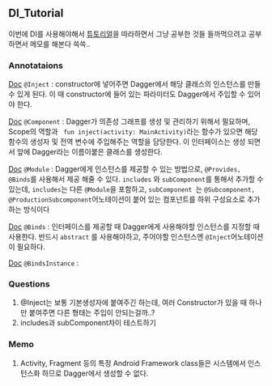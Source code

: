 ## DI_Tutorial

이번에 DI를 사용해야해서 [튜토리얼](https://codelabs.developers.google.com/codelabs/android-dagger/#0)을 따라하면서 그냥 공부한 것들 들까먹으려고 공부하면서 메모를 해본다 쓱쓱..

### Annotataions

[Doc](https://docs.oracle.com/javaee/6/api/javax/inject/Inject.html) ```@Inject``` : constructor에 넣어주면 Dagger에서 해당 클래스의 인스턴스를 만들 수 있게 된다. 이 때 constructor에 들어 있는 파라미터도 Dagger에서 주입할 수 있어야 한다.

[Doc](https://dagger.dev/api/latest/dagger/Component.html) ```@Component``` :  Dagger가 의존성 그래프를 생성 및 관리하기 위해서 필요하며,  Scope의 역할과 ``` fun inject(activity: MainActivity)```라는 함수가 있으면 해당 함수의 생성자 및 전역 변수에 주입해주는 역할을 담당한다. 이 인터페이스는 생성 되면서 앞에 Dagger라는 이름이붙은 클래스를 생성한다.

[Doc](https://dagger.dev/api/latest/dagger/Module.html) ```@Module``` : Dagger에게 인스턴스를 제공할 수 있는 방법으로, ```@Provides, @Binds```를 사용해서 제공 해줄 수 있다. ```includes``` 와 ```subComponent```를 통해서  추가할 수 있는데, ```includes```는 다른 ```@Module```을 포함하고, ```subComponent ```는 ```@Subcomponent, @ProductionSubcomponent```어노테이션이 붙어 있는 컴포넌트를 하위 구성요소로 추가하는 방식이다

[Doc](https://dagger.dev/api/latest/dagger/Binds.html) ```@Binds``` : 인터페이스를 제공할 때 Dagger에게 사용해야할 인스턴스를 지정할 때 사용한다. 반드시 ```abstract``` 를 사용해야하고, 주어야할 인스턴스엔 ```@Inject```어노테이션이 필요하다.

[Doc](https://dagger.dev/api/latest/dagger/BindsInstance.html) ```@BindsInstance``` : 


### Questions
1. @Inject는 보통 기본생성자에 붙여주긴 하는데, 여러 Constructor가 있을 때 하나만 붙여주면 다른 형태는 주입이 안되는걸까..?
2. includes과 subComponent차이 테스트하기

### Memo

1. Activity, Fragment 등의 특정 Android Framework class들은 시스템에서 인스턴스화 하므로 Dagger에서 생성할 수 없다.